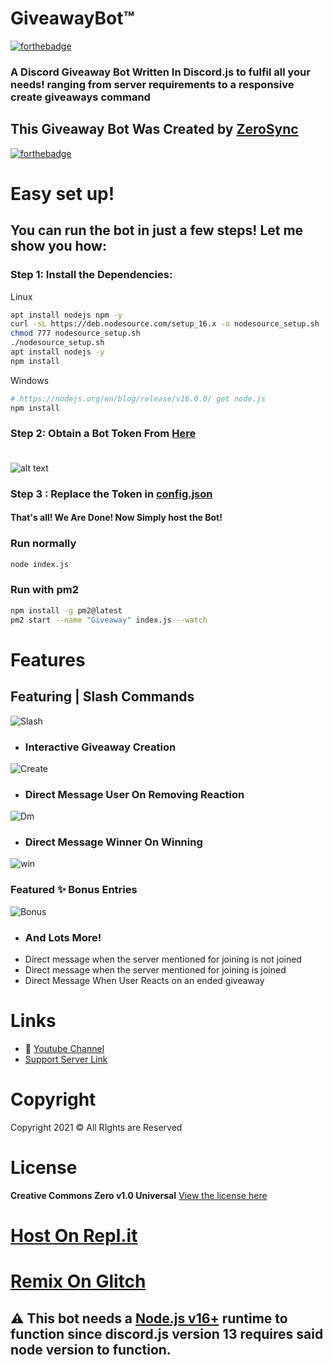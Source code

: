 # GiveawayBot™
[![forthebadge](https://forthebadge.com/images/badges/made-with-javascript.svg)](https://forthebadge.com)

### A Discord Giveaway Bot Written In Discord.js to fulfil all your needs! ranging from server requirements to a responsive create giveaways command

## This Giveaway Bot Was Created by [ZeroSync](https://youtube.com/c/ZeroSync/)

[![forthebadge](https://forthebadge.com/images/badges/it-works-why.svg)](https://forthebadge.com)

# Easy set up!

## You can run the bot in just a few steps! Let me show you how:

### Step 1: Install the Dependencies:
Linux 
```sh
apt install nodejs npm -y
curl -sL https://deb.nodesource.com/setup_16.x -o nodesource_setup.sh
chmod 777 nodesource_setup.sh
./nodesource_setup.sh
apt install nodejs -y
npm install

```
Windows 
```sh
# https://nodejs.org/en/blog/release/v16.0.0/ get node.js
npm install 
```

### Step 2: Obtain a Bot Token From [Here](https://discord.com/developers) <br> <br>
![alt text](https://zerosnaps.cf/2faykzzg.gif)
### Step 3 : Replace the Token in [config.json](https://github.com/ZeroDiscord/Giveaway/blob/master/config.json) <br>
#### That's all! We Are Done! Now Simply host the Bot!
### Run normally
```sh
node index.js
```
### Run with pm2
```sh
npm install -g pm2@latest
pm2 start --name "Giveaway" index.js --watch
```

# Features
## Featuring | Slash Commands 
![Slash](https://zerosnaps.cf/ktfoi0f9.gif)
- ### Interactive Giveaway Creation
![Create](https://zerosnaps.cf/mig6cvt0.gif)
- ### Direct Message User On Removing Reaction
![Dm](https://zerosnaps.cf/3z1w6r8w.png)
- ### Direct Message Winner On Winning
![win](https://zerosnaps.cf/iccnfztl.png)
### Featured ✨ Bonus Entries 
![Bonus](https://zerosnaps.cf/8eblx4sc.gif)
- ### And Lots More!
- Direct message when the server mentioned for joining is not joined
- Direct message when the server mentioned for joining is joined 
- Direct Message When User Reacts on an ended giveaway
# Links
- 🔗 [Youtube Channel](https://www.youtube.com/c/ZeroSync)
- [Support Server Link](https://discord.gg/ARu4hr6hJw)
# Copyright 
Copyright 2021 © All RIghts are Reserved 
# License
**Creative Commons Zero v1.0 Universal**
[View the license here](https://github.com/ZeroDiscord/Giveaway/blob/main/LICENSE)


# [Host On Repl.it](https://repl.it/github/ZeroDiscord/Giveaway)
# [Remix On Glitch](https://glitch.com/edit/#!/import/github/ZeroDiscord/Giveaway)

## ⚠ This bot needs a [Node.js v16+](https://nodejs.org/en/blog/release/v16.0.0/)  runtime to function since discord.js version 13 requires said node version to function.
